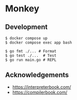 # Monkey

## Development

```
$ docker compose up
$ docker compose exec app bash

$ go fmt ./... # Format
$ go test ./...  # Test
$ go run main.go # REPL
```

## Acknowledgements

- https://interpreterbook.com/
- https://compilerbook.com/
